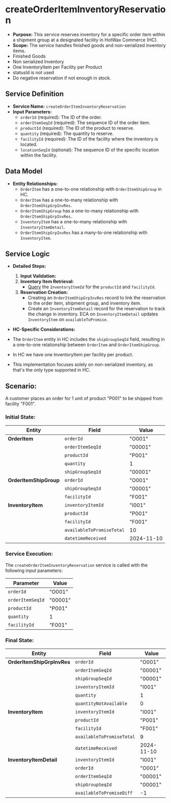 # createOrderItemInventoryReservation

*   **Purpose:** This service reserves inventory for a specific order item within a shipment group at a designated facility in HotWax Commerce (HC).
*   **Scope:** The service handles finished goods and non-serialized inventory items.
  * Finished Goods
  * Non serialized Inventory
  * One InventoryItem per Facility per Product
  * statusId is not used
  * Do negative reservation if not enough in stock.

## Service Definition

*   **Service Name:** `createOrderItemInventoryReservation`
*   **Input Parameters:**
    *   `orderId` (required): The ID of the order.
    *   `orderItemSeqId` (required): The sequence ID of the order item.
    *   `productId` (required): The ID of the product to reserve.
    *   `quantity` (required): The quantity to reserve.
    *   `facilityId` (required): The ID of the facility where the inventory is located.
    *   `locationSeqId` (optional): The sequence ID of the specific location within the facility.

## Data Model

*   **Entity Relationships:**
    *   `OrderItem` has a one-to-one relationship with `OrderItemShipGroup` in HC.
    *   `OrderItem` has a one-to-many relationship with `OrderItemShipGrpInvRes`.
    *   `OrderItemShipGroup` has a one-to-many relationship with `OrderItemShipGrpInvRes`.
    *   `InventoryItem` has a one-to-many relationship with `InventoryItemDetail`.
    *   `OrderItemShipGrpInvRes` has a many-to-one relationship with `InventoryItem`.

## Service Logic

*   **Detailed Steps:**
    1. **Input Validation:**
    2. **Inventory Item Retrieval:**
        *   [Query](findOrCreateFacilityInventoryItem.md) the `InventoryItemId` for the `productId` and `facilityId`.
    3. **Reservation Creation:**
        *   Creating an `OrderItemShipGrpInvRes` record to link the reservation to the order item, shipment group, and inventory item.
        *   Create an `InventoryItemDetail` record for the reservation to track the change in inventory. ECA on `InventoryItemDetail` updates `InventoryItem` on `availableToPromise`.

*   **HC-Specific Considerations:**
  *   The `OrderItem` entity in HC includes the `shipGroupSeqId` field, resulting in a one-to-one relationship between `OrderItem` and `OrderItemShipGroup`.
  *   In HC we have one InventoryItem per facility per product.
  *   This implementation focuses solely on non-serialized inventory, as that's the only type supported in HC.


## Scenario:

A customer places an order for 1 unit of product "P001" to be shipped from facility "F001".

### Initial State:

| Entity             | Field               | Value        |
|----------------------|----------------------|--------------|
| **OrderItem**       | `orderId`           | "O001"       |
|                    | `orderItemSeqId`    | "00001"      |
|                    | `productId`         | "P001"       |
|                    | `quantity`          | 1            |
|                    | `shipGroupSeqId`   | "00001"      |
| **OrderItemShipGroup** | `orderId`           | "O001"       |
|                    | `shipGroupSeqId`   | "00001"      |
|                    | `facilityId`        | "F001"       |
| **InventoryItem**    | `inventoryItemId`   | "I001"       |
|                    | `productId`         | "P001"       |
|                    | `facilityId`        | "F001"       |
|                    | `availableToPromiseTotal` | 10           |
|                    | `datetimeReceived`  | 2024-11-10   |


### Service Execution:

The `createOrderItemInventoryReservation` service is called with the following input parameters:

| Parameter         | Value        |
|------------------|--------------|
| `orderId`        | "O001"       |
| `orderItemSeqId` | "00001"      |
| `productId`      | "P001"       |
| `quantity`       | 1            |
| `facilityId`     | "F001"       |


### Final State:

| Entity                 | Field               | Value        |
|--------------------------|----------------------|--------------|
| **OrderItemShipGrpInvRes** | `orderId`           | "O001"       |
|                          | `orderItemSeqId`    | "00001"      |
|                          | `shipGroupSeqId`   | "00001"      |
|                          | `inventoryItemId`   | "I001"       |
|                          | `quantity`          | 1            |
|                          | `quantityNotAvailable` | 0            |
| **InventoryItem**        | `inventoryItemId`   | "I001"       |
|                          | `productId`         | "P001"       |
|                          | `facilityId`        | "F001"       |
|                          | `availableToPromiseTotal` | 9            |
|                          | `datetimeReceived`  | 2024-11-10   |
| **InventoryItemDetail**  | `inventoryItemId`   | "I001"       |
|                          | `orderId`           | "O001"       |
|                          | `orderItemSeqId`    | "00001"      |
|                          | `shipGroupSeqId`   | "00001"      |
|                          | `availableToPromiseDiff` | -1           |
